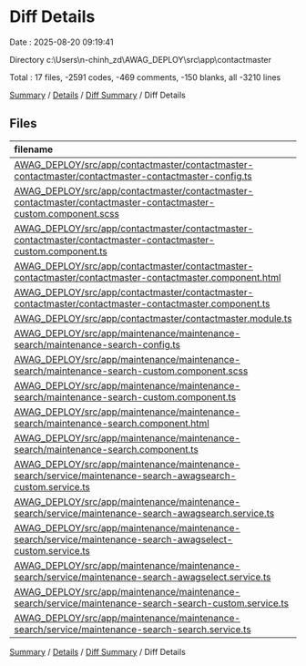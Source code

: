 # Diff Details

Date : 2025-08-20 09:19:41

Directory c:\\Users\\n-chinh_zd\\AWAG_DEPLOY\\src\\app\\contactmaster

Total : 17 files,  -2591 codes, -469 comments, -150 blanks, all -3210 lines

[Summary](results.md) / [Details](details.md) / [Diff Summary](diff.md) / Diff Details

## Files
| filename | language | code | comment | blank | total |
| :--- | :--- | ---: | ---: | ---: | ---: |
| [AWAG\_DEPLOY/src/app/contactmaster/contactmaster-contactmaster/contactmaster-contactmaster-config.ts](/AWAG_DEPLOY/src/app/contactmaster/contactmaster-contactmaster/contactmaster-contactmaster-config.ts) | TypeScript | 23 | 5 | 2 | 30 |
| [AWAG\_DEPLOY/src/app/contactmaster/contactmaster-contactmaster/contactmaster-contactmaster-custom.component.scss](/AWAG_DEPLOY/src/app/contactmaster/contactmaster-contactmaster/contactmaster-contactmaster-custom.component.scss) | SCSS | 75 | 32 | 5 | 112 |
| [AWAG\_DEPLOY/src/app/contactmaster/contactmaster-contactmaster/contactmaster-contactmaster-custom.component.ts](/AWAG_DEPLOY/src/app/contactmaster/contactmaster-contactmaster/contactmaster-contactmaster-custom.component.ts) | TypeScript | 13 | 98 | 12 | 123 |
| [AWAG\_DEPLOY/src/app/contactmaster/contactmaster-contactmaster/contactmaster-contactmaster.component.html](/AWAG_DEPLOY/src/app/contactmaster/contactmaster-contactmaster/contactmaster-contactmaster.component.html) | HTML | 862 | 53 | 1 | 916 |
| [AWAG\_DEPLOY/src/app/contactmaster/contactmaster-contactmaster/contactmaster-contactmaster.component.ts](/AWAG_DEPLOY/src/app/contactmaster/contactmaster-contactmaster/contactmaster-contactmaster.component.ts) | TypeScript | 614 | 293 | 62 | 969 |
| [AWAG\_DEPLOY/src/app/contactmaster/contactmaster.module.ts](/AWAG_DEPLOY/src/app/contactmaster/contactmaster.module.ts) | TypeScript | 12 | 1 | 4 | 17 |
| [AWAG\_DEPLOY/src/app/maintenance/maintenance-search/maintenance-search-config.ts](/AWAG_DEPLOY/src/app/maintenance/maintenance-search/maintenance-search-config.ts) | TypeScript | -27 | -5 | -2 | -34 |
| [AWAG\_DEPLOY/src/app/maintenance/maintenance-search/maintenance-search-custom.component.scss](/AWAG_DEPLOY/src/app/maintenance/maintenance-search/maintenance-search-custom.component.scss) | SCSS | -230 | -71 | -73 | -374 |
| [AWAG\_DEPLOY/src/app/maintenance/maintenance-search/maintenance-search-custom.component.ts](/AWAG_DEPLOY/src/app/maintenance/maintenance-search/maintenance-search-custom.component.ts) | TypeScript | -14 | -72 | -9 | -95 |
| [AWAG\_DEPLOY/src/app/maintenance/maintenance-search/maintenance-search.component.html](/AWAG_DEPLOY/src/app/maintenance/maintenance-search/maintenance-search.component.html) | HTML | -3,205 | -305 | -3 | -3,513 |
| [AWAG\_DEPLOY/src/app/maintenance/maintenance-search/maintenance-search.component.ts](/AWAG_DEPLOY/src/app/maintenance/maintenance-search/maintenance-search.component.ts) | TypeScript | -630 | -384 | -119 | -1,133 |
| [AWAG\_DEPLOY/src/app/maintenance/maintenance-search/service/maintenance-search-awagsearch-custom.service.ts](/AWAG_DEPLOY/src/app/maintenance/maintenance-search/service/maintenance-search-awagsearch-custom.service.ts) | TypeScript | -5 | -17 | -5 | -27 |
| [AWAG\_DEPLOY/src/app/maintenance/maintenance-search/service/maintenance-search-awagsearch.service.ts](/AWAG_DEPLOY/src/app/maintenance/maintenance-search/service/maintenance-search-awagsearch.service.ts) | TypeScript | -23 | -21 | -5 | -49 |
| [AWAG\_DEPLOY/src/app/maintenance/maintenance-search/service/maintenance-search-awagselect-custom.service.ts](/AWAG_DEPLOY/src/app/maintenance/maintenance-search/service/maintenance-search-awagselect-custom.service.ts) | TypeScript | -5 | -17 | -5 | -27 |
| [AWAG\_DEPLOY/src/app/maintenance/maintenance-search/service/maintenance-search-awagselect.service.ts](/AWAG_DEPLOY/src/app/maintenance/maintenance-search/service/maintenance-search-awagselect.service.ts) | TypeScript | -23 | -21 | -5 | -49 |
| [AWAG\_DEPLOY/src/app/maintenance/maintenance-search/service/maintenance-search-search-custom.service.ts](/AWAG_DEPLOY/src/app/maintenance/maintenance-search/service/maintenance-search-search-custom.service.ts) | TypeScript | -5 | -17 | -5 | -27 |
| [AWAG\_DEPLOY/src/app/maintenance/maintenance-search/service/maintenance-search-search.service.ts](/AWAG_DEPLOY/src/app/maintenance/maintenance-search/service/maintenance-search-search.service.ts) | TypeScript | -23 | -21 | -5 | -49 |

[Summary](results.md) / [Details](details.md) / [Diff Summary](diff.md) / Diff Details